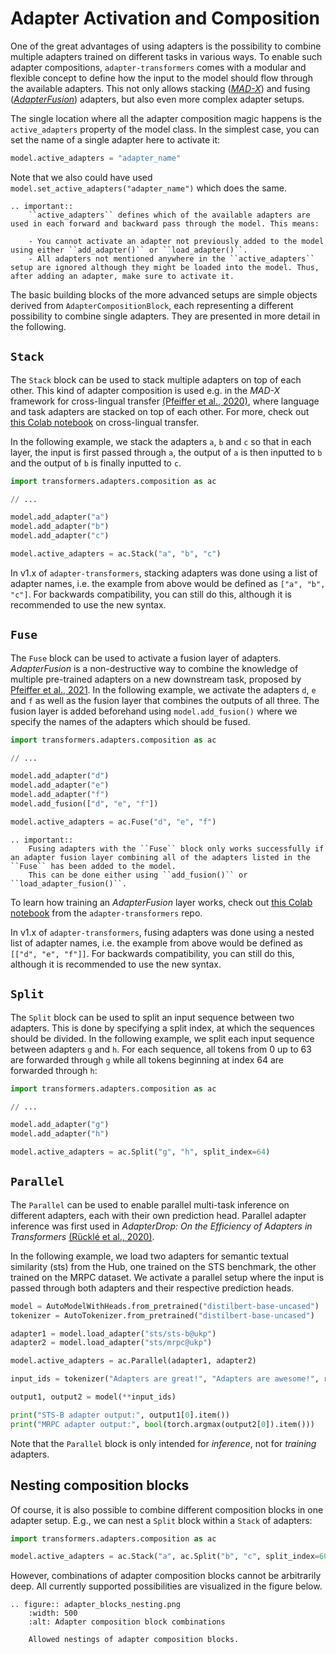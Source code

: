 # Adapter Activation and Composition

One of the great advantages of using adapters is the possibility to combine multiple adapters trained on different tasks in various ways.
To enable such adapter compositions, `adapter-transformers` comes with a modular and flexible concept to define how the input to the model should flow through the available adapters.
This not only allows stacking ([_MAD-X_](https://arxiv.org/pdf/2005.00052.pdf)) and fusing ([_AdapterFusion_](https://arxiv.org/pdf/2005.00247.pdf)) adapters, but also even more complex adapter setups.

The single location where all the adapter composition magic happens is the `active_adapters` property of the model class.
In the simplest case, you can set the name of a single adapter here to activate it:
```python
model.active_adapters = "adapter_name"
```

Note that we also could have used `model.set_active_adapters("adapter_name")` which does the same.

```eval_rst
.. important::
    ``active_adapters`` defines which of the available adapters are used in each forward and backward pass through the model. This means:

    - You cannot activate an adapter not previously added to the model using either ``add_adapter()`` or ``load_adapter()``.
    - All adapters not mentioned anywhere in the ``active_adapters`` setup are ignored although they might be loaded into the model. Thus, after adding an adapter, make sure to activate it.
```

The basic building blocks of the more advanced setups are simple objects derived from `AdapterCompositionBlock`,
each representing a different possibility to combine single adapters.
They are presented in more detail in the following.

## `Stack`

The `Stack` block can be used to stack multiple adapters on top of each other.
This kind of adapter composition is used e.g. in the _MAD-X_ framework for cross-lingual transfer [(Pfeiffer et al., 2020)](https://arxiv.org/pdf/2005.00052.pdf), where language and task adapters are stacked on top of each other.
For more, check out [this Colab notebook](https://colab.research.google.com/github/Adapter-Hub/adapter-transformers/blob/master/notebooks/04_Cross_Lingual_Transfer.ipynb) on cross-lingual transfer.

In the following example, we stack the adapters `a`, `b` and `c` so that in each layer, the input is first passed through `a`, the output of `a` is then inputted to `b` and the output of `b` is finally inputted to `c`.

```python
import transformers.adapters.composition as ac

// ...

model.add_adapter("a")
model.add_adapter("b")
model.add_adapter("c")

model.active_adapters = ac.Stack("a", "b", "c")
```

In v1.x of `adapter-transformers`, stacking adapters was done using a list of adapter names, i.e. the example from above would be defined as `["a", "b", "c"]`.
For backwards compatibility, you can still do this, although it is recommended to use the new syntax.

## `Fuse`

The `Fuse` block can be used to activate a fusion layer of adapters.
_AdapterFusion_ is a non-destructive way to combine the knowledge of multiple pre-trained adapters on a new downstream task, proposed by [Pfeiffer et al., 2021](https://arxiv.org/pdf/2005.00247.pdf).
In the following example, we activate the adapters `d`, `e` and `f` as well as the fusion layer that combines the outputs of all three.
The fusion layer is added beforehand using `model.add_fusion()` where we specify the names of the adapters which should be fused.

```python
import transformers.adapters.composition as ac

// ...

model.add_adapter("d")
model.add_adapter("e")
model.add_adapter("f")
model.add_fusion(["d", "e", "f"])

model.active_adapters = ac.Fuse("d", "e", "f")
```

```eval_rst
.. important::
    Fusing adapters with the ``Fuse`` block only works successfully if an adapter fusion layer combining all of the adapters listed in the ``Fuse`` has been added to the model.
    This can be done either using ``add_fusion()`` or ``load_adapter_fusion()``.
```

To learn how training an _AdapterFusion_ layer works, check out [this Colab notebook](https://colab.research.google.com/github/Adapter-Hub/adapter-transformers/blob/master/notebooks/03_Adapter_Fusion.ipynb) from the `adapter-transformers` repo.

In v1.x of `adapter-transformers`, fusing adapters was done using a nested list of adapter names, i.e. the example from above would be defined as `[["d", "e", "f"]]`.
For backwards compatibility, you can still do this, although it is recommended to use the new syntax.

## `Split`

The `Split` block can be used to split an input sequence between two adapters.
This is done by specifying a split index, at which the sequences should be divided.
In the following example, we split each input sequence between adapters `g` and `h`.
For each sequence, all tokens from 0 up to 63 are forwarded through `g` while all tokens beginning at index 64 are forwarded through `h`:

```python
import transformers.adapters.composition as ac

// ...

model.add_adapter("g")
model.add_adapter("h")

model.active_adapters = ac.Split("g", "h", split_index=64)
```

## `Parallel`

The `Parallel` can be used to enable parallel multi-task inference on different adapters, each with their own prediction head.
Parallel adapter inference was first used in _AdapterDrop: On the Efficiency of Adapters in Transformers_ [(Rücklé et al., 2020)](https://arxiv.org/pdf/2010.11918.pdf).

In the following example, we load two adapters for semantic textual similarity (sts) from the Hub, one trained on the STS benchmark, the other trained on the MRPC dataset.
We activate a parallel setup where the input is passed through both adapters and their respective prediction heads.

```python
model = AutoModelWithHeads.from_pretrained("distilbert-base-uncased")
tokenizer = AutoTokenizer.from_pretrained("distilbert-base-uncased")

adapter1 = model.load_adapter("sts/sts-b@ukp")
adapter2 = model.load_adapter("sts/mrpc@ukp")

model.active_adapters = ac.Parallel(adapter1, adapter2)

input_ids = tokenizer("Adapters are great!", "Adapters are awesome!", return_tensors="pt")

output1, output2 = model(**input_ids)

print("STS-B adapter output:", output1[0].item())
print("MRPC adapter output:", bool(torch.argmax(output2[0]).item()))
```

Note that the `Parallel` block is only intended for _inference_, not for _training_ adapters.

## Nesting composition blocks

Of course, it is also possible to combine different composition blocks in one adapter setup.
E.g., we can nest a `Split` block within a `Stack` of adapters:

```python
import transformers.adapters.composition as ac

model.active_adapters = ac.Stack("a", ac.Split("b", "c", split_index=60))
```

However, combinations of adapter composition blocks cannot be arbitrarily deep. All currently supported possibilities are visualized in the figure below. 

```eval_rst
.. figure:: adapter_blocks_nesting.png
    :width: 500
    :alt: Adapter composition block combinations

    Allowed nestings of adapter composition blocks.
```

